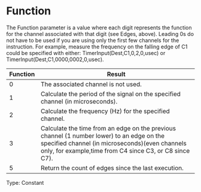 # Function

The Function parameter is a value where each digit represents the function for the channel associated with that digit (see Edges, above). Leading 0s do not have to be used if you are using only the first few channels for the instruction. For example, measure the frequency on the falling edge of C1 could be specified with either: TimerInput(Dest,C1,0,2,0,usec) or TimerInput(Dest,C1,0000,0002,0,usec).

| Function | Result                                                                                                                                                                                                 |
| -------- | ------------------------------------------------------------------------------------------------------------------------------------------------------------------------------------------------------ |
| 0        | The associated channel is not used.                                                                                                                                                                    |
| 1        | Calculate the period of the signal on the specified channel (in microseconds).                                                                                                                         |
| 2        | Calculate the frequency (Hz) for the specified channel.                                                                                                                                                |
| 3        | Calculate the time from an edge on the previous channel (1 number lower) to an edge on the specified channel (in microseconds)(even channels only, for example,time from C4 since C3, or C8 since C7). |
| 5        | Return the count of edges since the last execution.                                                                                                                                                    |

Type: Constant
